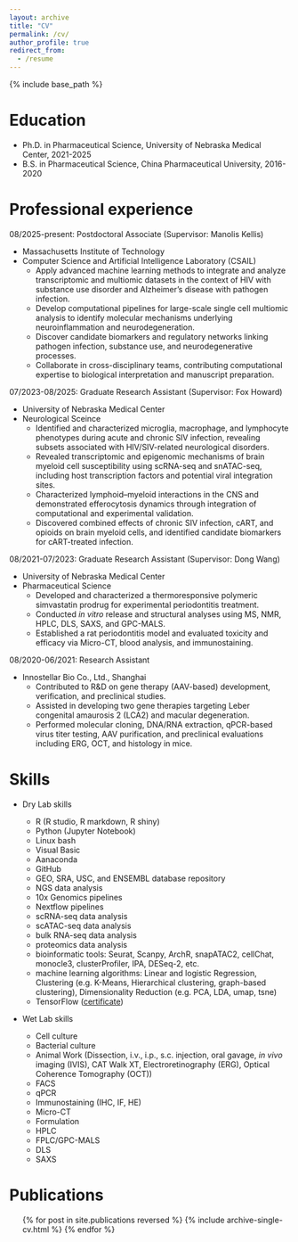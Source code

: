 ```yaml
---
layout: archive
title: "CV"
permalink: /cv/
author_profile: true
redirect_from:
  - /resume
---
```


{% include base_path %}

Education
======
* Ph.D. in Pharmaceutical Science, University of Nebraska Medical Center, 2021-2025
* B.S. in Pharmaceutical Science, China Pharmaceutical University, 2016-2020

Professional experience
======
08/2025-present: Postdoctoral Associate (Supervisor: Manolis Kellis)
* Massachusetts Institute of Technology 
* Computer Science and Artificial Intelligence Laboratory (CSAIL)
  * Apply advanced machine learning methods to integrate and analyze transcriptomic and multiomic datasets in the context of HIV with substance use disorder and Alzheimer’s disease with pathogen infection.
  * Develop computational pipelines for large-scale single cell multiomic analysis to identify molecular mechanisms underlying neuroinflammation and neurodegeneration.
  * Discover candidate biomarkers and regulatory networks linking pathogen infection, substance use, and neurodegenerative processes.
  * Collaborate in cross-disciplinary teams, contributing computational expertise to biological interpretation and manuscript preparation.

07/2023-08/2025: Graduate Research Assistant (Supervisor: Fox Howard)
* University of Nebraska Medical Center
* Neurological Sceince
  * Identified and characterized microglia, macrophage, and lymphocyte phenotypes during acute and chronic SIV infection, revealing subsets associated with HIV/SIV-related neurological disorders.
  * Revealed transcriptomic and epigenomic mechanisms of brain myeloid cell susceptibility using scRNA-seq and snATAC-seq, including host transcription factors and potential viral integration sites.
  * Characterized lymphoid–myeloid interactions in the CNS and demonstrated efferocytosis dynamics through integration of computational and experimental validation.
  * Discovered combined effects of chronic SIV infection, cART, and opioids on brain myeloid cells, and identified candidate biomarkers for cART-treated infection.

08/2021-07/2023: Graduate Research Assistant (Supervisor: Dong Wang)
* University of Nebraska Medical Center
* Pharmaceutical Science
  * Developed and characterized a thermoresponsive polymeric simvastatin prodrug for experimental periodontitis treatment.
  * Conducted <i>in vitro</i> release and structural analyses using MS, NMR, HPLC, DLS, SAXS, and GPC-MALS.
  * Established a rat periodontitis model and evaluated toxicity and efficacy via Micro-CT, blood analysis, and immunostaining.

08/2020-06/2021: Research Assistant
  * Innostellar Bio Co., Ltd., Shanghai
    * Contributed to R&D on gene therapy (AAV-based) development, verification, and preclinical studies.
    * Assisted in developing two gene therapies targeting Leber congenital amaurosis 2 (LCA2) and macular degeneration.
    * Performed molecular cloning, DNA/RNA extraction, qPCR-based virus titer testing, AAV purification, and preclinical evaluations including ERG, OCT, and histology in mice.

Skills
======
* Dry Lab skills
  * R (R studio, R markdown, R shiny)
  * Python (Jupyter Notebook)
  * Linux bash
  * Visual Basic
  * Aanaconda
  * GitHub
  * GEO, SRA, USC, and ENSEMBL database repository
  * NGS data analysis
  * 10x Genomics pipelines
  * Nextflow pipelines
  * scRNA-seq data analysis
  * scATAC-seq data analysis
  * bulk RNA-seq data analysis
  * proteomics data analysis
  * bioinformatic tools: Seurat, Scanpy, ArchR, snapATAC2, cellChat, monocle3, clusterProfiler, IPA, DESeq-2, etc.
  * machine learning algorithms: Linear and logistic Regression, Clustering (e.g. K-Means, Hierarchical clustering, graph-based clustering), Dimensionality Reduction (e.g. PCA, LDA, umap, tsne)
  * TensorFlow ([certificate](https://coursera.org/share/0e617c3a1ad771879ffa2f5bcb813cde))

* Wet Lab skills
  * Cell culture
  * Bacterial culture
  * Animal Work (Dissection, i.v., i.p., s.c. injection, oral gavage, <i>in vivo</i> imaging (IVIS), CAT Walk XT, Electroretinography (ERG), Optical Coherence Tomography (OCT))
  * FACS
  * qPCR
  * Immunostaining (IHC, IF, HE)
  * Micro-CT
  * Formulation
  * HPLC
  * FPLC/GPC-MALS
  * DLS
  * SAXS

Publications
======
  <ul>{% for post in site.publications reversed %}
    {% include archive-single-cv.html %}
  {% endfor %}</ul>
  

